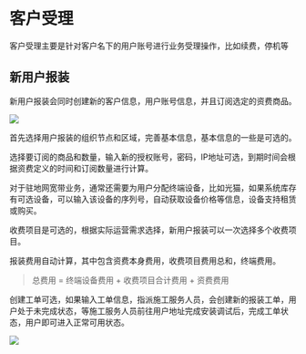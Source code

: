 # 客户受理

客户受理主要是针对客户名下的用户账号进行业务受理操作，比如续费，停机等


## 新用户报装

新用户报装会同时创建新的客户信息，用户账号信息，并且订阅选定的资费商品。

![](http://static.toughcloud.net/toughsms/tc_20180524122558_5.png)

首先选择用户报装的组织节点和区域，完善基本信息，基本信息的一些是可选的。

选择要订阅的商品和数量，输入新的授权账号，密码，IP地址可选，到期时间会根据资费定义的时间和订阅数量进行计算。

对于驻地网宽带业务，通常还需要为用户分配终端设备，比如光猫，如果系统库存有可选设备，可以输入该设备的序列号，自动获取设备价格等信息，设备支持租赁或购买。

收费项目是可选的，根据实际运营需求选择，新用户报装可以一次选择多个收费项目。

报装费用自动计算，其中包含资费本身费用，收费项目费用总和，终端费用。

> 总费用 = 终端设备费用 + 收费项目合计费用 + 资费费用

创建工单可选，如果输入工单信息，指派施工服务人员，会创建新的报装工单，用户处于未完成状态，等施工服务人员前往用户地址完成安装调试后，完成工单状态，用户即可进入正常可用状态。

![](http://static.toughcloud.net/toughsms/tc_20180524122735_6.png)